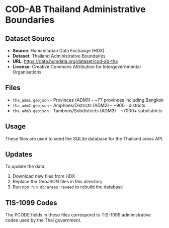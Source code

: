 # COD-AB Thailand Administrative Boundaries

## Dataset Source
- **Source**: Humanitarian Data Exchange (HDX)
- **Dataset**: Thailand Administrative Boundaries
- **URL**: https://data.humdata.org/dataset/cod-ab-tha
- **License**: Creative Commons Attribution for Intergovernmental Organisations

## Files
- `tha_adm1.geojson` - Provinces (ADM1) - ~77 provinces including Bangkok
- `tha_adm2.geojson` - Amphoes/Districts (ADM2) - ~900+ districts
- `tha_adm3.geojson` - Tambons/Subdistricts (ADM3) - ~7000+ subdistricts

## Usage
These files are used to seed the SQLite database for the Thailand areas API.

## Updates
To update the data:
1. Download new files from HDX
2. Replace the GeoJSON files in this directory
3. Run `npm run db:areas:reseed` to rebuild the database

## TIS-1099 Codes
The PCODE fields in these files correspond to TIS-1099 administrative codes used by the Thai government.
